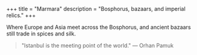 +++
title = "Marmara"
description = "Bosphorus, bazaars, and imperial relics."
+++

Where Europe and Asia meet across the Bosphorus, and ancient bazaars still trade in spices and silk.

> "Istanbul is the meeting point of the world." — Orhan Pamuk
